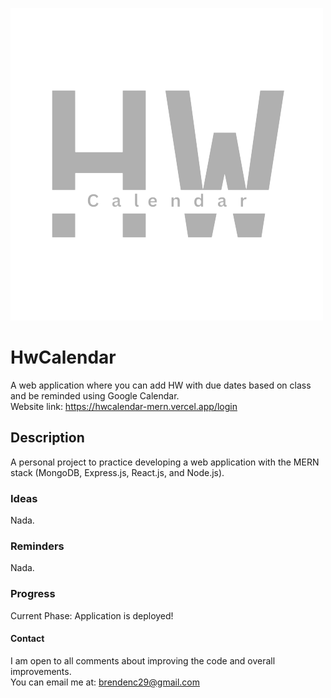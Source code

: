 ![HwCalendar Logo](https://github.com/B-cabrera/hwcalendar-mern/blob/main/frontend/public/HwCalendarLogo.png)

# HwCalendar
A web application where you can add HW with due dates based on class and be reminded using Google Calendar.  
Website link: https://hwcalendar-mern.vercel.app/login

## Description
A personal project to practice developing a web application with the MERN stack (MongoDB, Express.js, React.js, and Node.js).

### Ideas
Nada.

### Reminders
Nada.

### Progress
Current Phase: Application is deployed!

#### Contact
I am open to all comments about improving the code and overall improvements.  
You can email me at: brendenc29@gmail.com